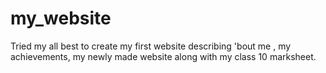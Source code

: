 # my_website
Tried my all best to create my first website describing 'bout me , my achievements, my newly made website along with my class 10  marksheet.
